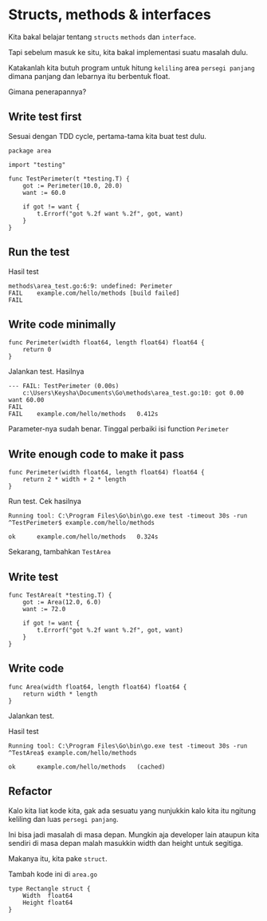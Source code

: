# Structs, methods & interfaces

Kita bakal belajar tentang `structs` `methods` dan `interface`. 

Tapi sebelum masuk ke situ, kita bakal implementasi suatu masalah dulu.

Katakanlah kita butuh program untuk hitung `keliling` area `persegi panjang` dimana panjang dan lebarnya itu berbentuk float. 

Gimana penerapannya?


## Write test first

Sesuai dengan TDD cycle, pertama-tama kita buat test dulu.

```
package area

import "testing"

func TestPerimeter(t *testing.T) {
	got := Perimeter(10.0, 20.0)
	want := 60.0

	if got != want {
		t.Errorf("got %.2f want %.2f", got, want)
	}
}
```

## Run the test

Hasil test
```
methods\area_test.go:6:9: undefined: Perimeter
FAIL	example.com/hello/methods [build failed]
FAIL
```


## Write code minimally

```
func Perimeter(width float64, length float64) float64 {
	return 0
}
```

Jalankan test.
Hasilnya
```
--- FAIL: TestPerimeter (0.00s)
    c:\Users\Keysha\Documents\Go\methods\area_test.go:10: got 0.00 want 60.00
FAIL
FAIL	example.com/hello/methods	0.412s
```

Parameter-nya sudah benar. Tinggal perbaiki isi function `Perimeter`


## Write enough code to make it pass

```
func Perimeter(width float64, length float64) float64 {
	return 2 * width + 2 * length
}
```

Run test. Cek hasilnya
```
Running tool: C:\Program Files\Go\bin\go.exe test -timeout 30s -run ^TestPerimeter$ example.com/hello/methods

ok  	example.com/hello/methods	0.324s
```

Sekarang, tambahkan `TestArea`


## Write test

```
func TestArea(t *testing.T) {
	got := Area(12.0, 6.0)
	want := 72.0

	if got != want {
		t.Errorf("got %.2f want %.2f", got, want)
	}
}
```


## Write code

```
func Area(width float64, length float64) float64 {
	return width * length
}
```

Jalankan test.

Hasil test
```
Running tool: C:\Program Files\Go\bin\go.exe test -timeout 30s -run ^TestArea$ example.com/hello/methods

ok  	example.com/hello/methods	(cached)
```


## Refactor

Kalo kita liat kode kita, gak ada sesuatu yang nunjukkin kalo kita itu ngitung keliling dan luas `persegi panjang`. 

Ini bisa jadi masalah di masa depan. Mungkin aja developer lain ataupun kita sendiri di masa depan malah masukkin width dan height untuk segitiga.

Makanya itu, kita pake `struct`.

Tambah kode ini di `area.go`

```
type Rectangle struct {
	Width  float64
	Height float64
}
```
